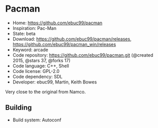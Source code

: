# Pacman

- Home: https://github.com/ebuc99/pacman
- Inspiration: Pac-Man
- State: beta
- Download: https://github.com/ebuc99/pacman/releases, https://github.com/ebuc99/pacman_win/releases
- Keyword: arcade
- Code repository: https://github.com/ebuc99/pacman.git (@created 2015, @stars 37, @forks 17)
- Code language: C++, Shell
- Code license: GPL-2.0
- Code dependency: SDL
- Developer: ebuc99, Martin, Keith Bowes

Very close to the original from Namco.

## Building

- Build system: Autoconf
